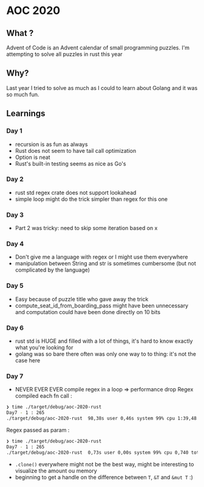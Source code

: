 # AOC 2020

## What ?
Advent of Code is an Advent calendar of small programming puzzles. I'm attempting to solve all puzzles in rust this year

## Why?
Last year I tried to solve as much as I could to learn about Golang and it was so much fun. 

## Learnings

### Day 1 
- recursion is as fun as always
- Rust does not seem to have tail call optimization
- Option<T> is neat
- Rust's built-in testing seems as nice as Go's

### Day 2 
- rust std regex crate does not support lookahead
- simple loop might do the trick simpler than regex for this one

### Day 3
- Part 2 was tricky: need to skip some iteration based on x
### Day 4
- Don't give me a language with regex or I might use them everywhere
- manipulation between String and str is sometimes cumbersome (but not complicated by the language)
### Day 5
- Easy because of puzzle title who gave away the trick
- compute_seat_id_from_boarding_pass might have been unnecessary and computation could have been done directly on 10 bits
### Day 6
- rust std is HUGE and filled with a lot of things, it's hard to know exactly what you're looking for
- golang was so bare there often was only one way to to thing: it's not the case here
### Day 7
- NEVER EVER EVER compile regex in a loop => performance drop
Regex compiled each fn call : 
```sh
❯ time ./target/debug/aoc-2020-rust
Day7 - 1 : 265
./target/debug/aoc-2020-rust  98,38s user 0,46s system 99% cpu 1:39,48 total
```
Regex passed as param :
```sh
❯ time ./target/debug/aoc-2020-rust
Day7 - 1 : 265
./target/debug/aoc-2020-rust  0,73s user 0,00s system 99% cpu 0,740 total
```
- `.clone()` everywhere might not be the best way, might be interesting to visualize the amount ou memory
- beginning to get a handle on the difference between `T`, `&T` and `&mut T` :)